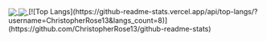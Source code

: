 <a href="https://github.com/ChristopherRose13/github-readme-stats">
  <img align="center" src="https://github-readme-stats.vercel.app/api?username=ChristopherRose13&show_icons=true&theme=merko" />
</a>
<a href="https://github-readme-stats.vercel.app/api/top-langs/?username=ChristopherRose13&langs_count=8">
  <img align="center" src="https://github-readme-stats.vercel.app/api/top-langs/?username=ChristopherRose13)](https://github.com/ChristopherRose13/github-readme-stats" />
</a>
[![Top Langs](https://github-readme-stats.vercel.app/api/top-langs/?username=ChristopherRose13&langs_count=8)](https://github.com/ChristopherRose13/github-readme-stats)
